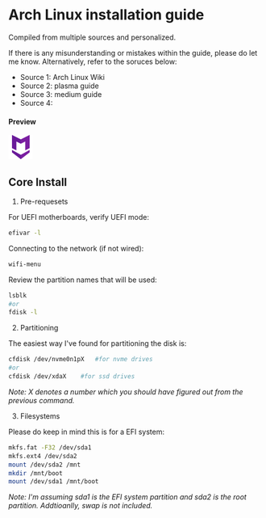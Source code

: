 # Arch Linux installation guide

Compiled from multiple sources and personalized.

If there is any misunderstanding or mistakes within the guide, please do let me know. Alternatively, refer to the soruces below:

* Source 1: Arch Linux Wiki 
* Source 2: plasma guide 
* Source 3: medium guide
* Source 4:  

#### Preview

![alt text](https://github.com/adam-p/markdown-here/raw/master/src/common/images/icon48.png "placeholder")

## Core Install 

1. Pre-requesets 

For UEFI motherboards, verify UEFI mode:
```bash
efivar -l
```

Connecting to the network (if not wired):
```bash
wifi-menu
```

Review the partition names that will be used: 
```bash
lsblk
#or
fdisk -l
```

2. Partitioning

The easiest way I've found for partitioning the disk is:
```bash
cfdisk /dev/nvme0n1pX 	#for nvme drives 
#or
cfdisk /dev/xdaX 	#for ssd drives 
```
*Note:* _X denotes a number which you should have figured out from the previous command._

3. Filesystems

Please do keep in mind this is for a EFI system:
```bash
mkfs.fat -F32 /dev/sda1
mkfs.ext4 /dev/sda2
mount /dev/sda2 /mnt
mkdir /mnt/boot
mount /dev/sda1 /mnt/boot
```

*Note:* _I'm assuming sda1 is the EFI system partition and sda2 is the root partition. Addtioanlly, swap is not included._ 
